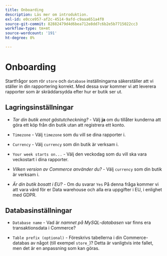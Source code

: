 ```yaml
---
title: Onboarding
description: Läs mer om introduktion.
exl-id: e0cce957-af2c-4514-9afd-c9aaa651a4f0
source-git-commit: 82882479d4d6bea712e8dd7c6b2e5b7715022cc3
workflow-type: tm+mt
source-wordcount: '191'
ht-degree: 0%

---
```


# Onboarding

Startfrågor som rör `store` och `database` inställningarna säkerställer att vi ställer in din rapportering korrekt. Med dessa svar kommer vi att leverera rapporter som är skräddarsydda efter hur er butik ser ut.

## Lagringsinställningar

- *Tar din butik emot gästutcheckning?* - Välj **ja** om du tillåter kunderna att göra ett köp från din butik utan att registrera ett konto.

- `Timezone` - Välj `timezone` som du vill se dina rapporter i.

- `Currency` - Välj `currency` som din butik är verksam i.

- `Your week starts on...` - Välj den veckodag som du vill ska vara veckostart i dina rapporter.

- *Vilken version av Commerce använder du?* - Välj `currency` som din butik är verksam i.

- *Är din butik bosatt i EU?* - Om du svarar `Yes` På denna fråga kommer vi att vara värd för er Data warehouse och alla era uppgifter i EU, i enlighet med GDPR.

## Databasinställningar

- `Database name` - Vad är *namnet på MySQL-databasen* var finns era transaktionsdata i Commerce?

- `Table prefix (optional)` - Föreskrivs tabellerna i din Commerce-databas av något (till exempel `store_`)? Detta är vanligtvis inte fallet, men det är en anpassning som kan göras.
